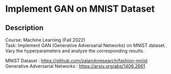 # Implement GAN on MNIST Dataset
## Description
Course: Machine Learning (Fall 2022) <br />
Task: Implement GAN (Generative Adversarial Networks) on MNIST dataset. Vary the hyperparameters and analyze the corresponding results.


MNIST Dataset : https://github.com/zalandoresearch/fashion-mnist  
Generative Adversarial Networks : https://arxiv.org/abs/1406.2661
